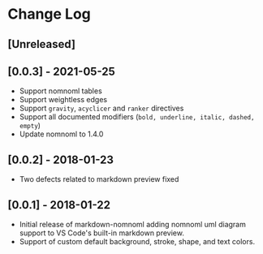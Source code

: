 # Change Log

<!-- Check [Keep a Changelog](http://keepachangelog.com/) for recommendations on how to structure this file. -->

## [Unreleased]

## [0.0.3] - 2021-05-25

* Support nomnoml tables
* Support weightless edges
* Support `gravity`, `acyclicer` and `ranker` directives
* Support all documented modifiers (`bold, underline, italic, dashed, empty`)
* Update nomnoml to 1.4.0

## [0.0.2] - 2018-01-23

* Two defects related to markdown preview fixed

## [0.0.1] - 2018-01-22

* Initial release of markdown-nomnoml adding nomnoml uml diagram support to VS Code's built-in markdown preview.
* Support of custom default background, stroke, shape, and text colors.
